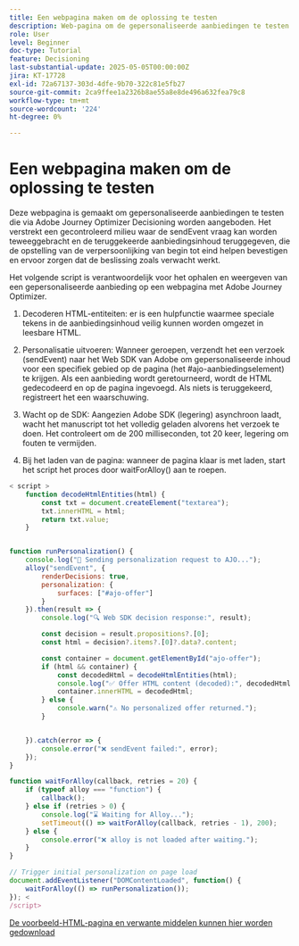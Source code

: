 ```yaml
---
title: Een webpagina maken om de oplossing te testen
description: Web-pagina om de gepersonaliseerde aanbiedingen te testen die gebruikend besluit worden geleverd.
role: User
level: Beginner
doc-type: Tutorial
feature: Decisioning
last-substantial-update: 2025-05-05T00:00:00Z
jira: KT-17728
exl-id: 72a67137-303d-4dfe-9b70-322c81e5fb27
source-git-commit: 2ca9ffee1a2326b8ae55a8e8de496a632fea79c8
workflow-type: tm+mt
source-wordcount: '224'
ht-degree: 0%

---
```


# Een webpagina maken om de oplossing te testen

Deze webpagina is gemaakt om gepersonaliseerde aanbiedingen te testen die via Adobe Journey Optimizer Decisioning worden aangeboden. Het verstrekt een gecontroleerd milieu waar de sendEvent vraag kan worden teweeggebracht en de teruggekeerde aanbiedingsinhoud teruggegeven, die de opstelling van de verpersoonlijking van begin tot eind helpen bevestigen en ervoor zorgen dat de beslissing zoals verwacht werkt.

Het volgende script is verantwoordelijk voor het ophalen en weergeven van een gepersonaliseerde aanbieding op een webpagina met Adobe Journey Optimizer.

1. Decoderen HTML-entiteiten: er is een hulpfunctie waarmee speciale tekens in de aanbiedingsinhoud veilig kunnen worden omgezet in leesbare HTML.

2. Personalisatie uitvoeren:
Wanneer geroepen, verzendt het een verzoek (sendEvent) naar het Web SDK van Adobe om gepersonaliseerde inhoud voor een specifiek gebied op de pagina (het #ajo-aanbiedingselement) te krijgen.
Als een aanbieding wordt geretourneerd, wordt de HTML gedecodeerd en op de pagina ingevoegd.
Als niets is teruggekeerd, registreert het een waarschuwing.

3. Wacht op de SDK:
Aangezien Adobe SDK (legering) asynchroon laadt, wacht het manuscript tot het volledig geladen alvorens het verzoek te doen.
Het controleert om de 200 milliseconden, tot 20 keer, legering om fouten te vermijden.

4. Bij het laden van de pagina: wanneer de pagina klaar is met laden, start het script het proces door waitForAlloy() aan te roepen.



```javascript
< script >
    function decodeHtmlEntities(html) {
        const txt = document.createElement("textarea");
        txt.innerHTML = html;
        return txt.value;
    }


function runPersonalization() {
    console.log("🚀 Sending personalization request to AJO...");
    alloy("sendEvent", {
        renderDecisions: true,
        personalization: {
            surfaces: ["#ajo-offer"]
        }
    }).then(result => {
        console.log("🔍 Web SDK decision response:", result);

        const decision = result.propositions?.[0];
        const html = decision?.items?.[0]?.data?.content;

        const container = document.getElementById("ajo-offer");
        if (html && container) {
            const decodedHtml = decodeHtmlEntities(html);
            console.log("✅ Offer HTML content (decoded):", decodedHtml);
            container.innerHTML = decodedHtml;
        } else {
            console.warn("⚠️ No personalized offer returned.");
        }


    }).catch(error => {
        console.error("❌ sendEvent failed:", error);
    });
}

function waitForAlloy(callback, retries = 20) {
    if (typeof alloy === "function") {
        callback();
    } else if (retries > 0) {
        console.log("⌛ Waiting for Alloy...");
        setTimeout(() => waitForAlloy(callback, retries - 1), 200);
    } else {
        console.error("❌ alloy is not loaded after waiting.");
    }
}

// Trigger initial personalization on page load
document.addEventListener("DOMContentLoaded", function() {
    waitForAlloy(() => runPersonalization());
}); <
/script>
```

[De voorbeeld-HTML-pagina en verwante middelen kunnen hier worden gedownload](assets/web-page-assets.zip)
